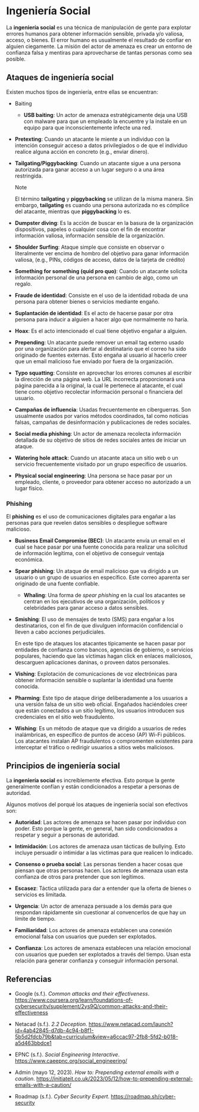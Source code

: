 # Ingeniería Social

La **ingeniería social** es una técnica de manipulación de gente para explotar
errores humanos para obtener información sensible, privada y/o valiosa, acceso,
o bienes. El error humano es usualmente el resultado de confiar en alguien
ciegamente. La misión del actor de amenaza es crear un entorno de confianza
falsa y mentiras para aprovecharse de tantas personas como sea posible.

## Ataques de ingeniería social

Existen muchos tipos de ingeniería, entre ellas se encuentran:

- Baiting
  - **USB baiting**: Un actor de amenaza estratégicamente deja una USB con
    malware para que un empleado la encuentre y la instale en un equipo para que
    inconscientemente infecte una red.

- **Pretexting**: Cuando un atacante le miente a un individuo con la intención
  conseguir acceso a datos privilegiados o de que el individuo realice alguna
  acción en concreto (e.g., enviar dinero).

- **Tailgating/Piggybacking**: Cuando un atacante sigue a una persona autorizada
  para ganar acceso a un lugar seguro o a una área restringida.

  > [!NOTE]
  >
  > El término **tailgating** y **piggybacking** se utilizan de la misma manera.
  > Sin embargo, **tailgating** es cuando una persona autorizada no es cómplice
  > del atacante, mientras que **piggybacking** lo es.

- **Dumpster diving**: Es la acción de buscar en la basura de la organización
  dispositivos, papeles o cualquier cosa con el fin de encontrar información
  valiosa, información sensible de la organización.

- **Shoulder Surfing**: Ataque simple que consiste en observar o literalmente
  ver encima de hombro del objetivo para ganar información valiosa, (e.g., PINs,
  códigos de acceso, datos de la tarjeta de crédito)

- **Something for something (quid pro quo)**: Cuando un atacante solicita
  información personal de una persona en cambio de algo, como un regalo.

- **Fraude de identidad**: Consiste en el uso de la identidad robada de una
  persona para obtener bienes o servicios mediante engaño.

- **Suplantación de identidad**: Es el acto de hacerse pasar por otra persona
  para inducir a alguien a hacer algo que normalmente no haría.

- **Hoax**: Es el acto intencionado el cual tiene objetivo engañar a alguien.

- **Prepending**: Un atacante puede remover un email tag externo usado por una
  organización para alertar al destinatario que el correo ha sido originado de
  fuentes externas. Esto engaña al usuario al hacerlo creer que un email
  malicioso fue enviado por fuera de la organización.

- **Typo squatting**: Consiste en aprovechar los errores comunes al escribir la
  dirección de una página web. La URL incorrecta proporcionará una página
  parecida a la original, la cual le pertenece al atacante, el cual tiene como
  objetivo recolectar información personal o financiera del usuario.

- **Campañas de influencia**: Usadas frecuentemente en ciberguerras. Son
  usualmente usados por varios métodos coordinados, tal como noticias falsas,
  campañas de desinformación y publicaciones de redes sociales.

- **Social media phishing**: Un actor de amenaza recolecta información detallada
  de su objetivo de sitios de redes sociales antes de iniciar un ataque.

- **Watering hole attack**: Cuando un atacante ataca un sitio web o un servicio
  frecuentemente visitado por un grupo específico de usuarios.

- **Physical social engineering**: Una persona se hace pasar por un empleado,
  cliente, o proveedor para obtener acceso no autorizado a un lugar físico.

### Phishing

El **phishing** es el uso de comunicaciones digitales para engañar a las
personas para que revelen datos sensibles o despliegue software malicioso.

- **Business Email Compromise (BEC)**: Un atacante envía un email en el cual se
  hace pasar por una fuente conocida para realizar una solicitud de información
  legítima, con el objetivo de conseguir ventaja económica.

- **Spear phishing**: Un ataque de email malicioso que va dirigido a un usuario
  o un grupo de usuarios en específico. Este correo aparenta ser originado de
  una fuente confiable.
  - **Whaling**: Una forma de _spear phishing_ en la cual los atacantes se
    centran en los ejecutivos de una organización, políticos y celebridades para
    ganar acceso a datos sensibles.

- **Smishing**: El uso de mensajes de texto (SMS) para engañar a los
  destinatarios, con el fin de que divulguen información confidencial o lleven a
  cabo acciones perjudiciales.

  En este tipo de ataques los atacantes típicamente se hacen pasar por entidades
  de confianza como bancos, agencias de gobierno, o servicios populares,
  haciendo que las víctimas hagan click en enlaces maliciosos, descarguen
  aplicaciones daninas, o proveen datos personales.

- **Vishing**: Explotación de comunicaciones de voz electrónicas para obtener
  información sensible o suplantar la identidad una fuente conocida.

- **Pharming**: Este tipo de ataque dirige deliberadamente a los usuarios a una
  versión falsa de un sitio web oficial. Engañados haciéndoles creer que están
  conectados a un sitio legítimo, los usuarios introducen sus credenciales en el
  sitio web fraudulento.

- **Wishing**: Es un método de ataque que va dirigido a usuarios de redes
  inalámbricas, en específico de puntos de acceso (AP) Wi-Fi públicos. Los
  atacantes instalan AP fraudulentos o compromenten existentes para interceptar
  el tráfico o redirigir usuarios a sitios webs maliciosos.

## Principios de ingeniería social

La **ingeniería social** es increíblemente efectiva. Esto porque la gente
generalmente confían y están condicionados a respetar a personas de autoridad.

Algunos motivos del porqué los ataques de ingeniería social son efectivos son:

- **Autoridad**: Las actores de amenaza se hacen pasar por individuo con poder.
  Esto porque la gente, en general, han sido condicionados a respetar y seguir a
  personas de autoridad.

- **Intimidación**: Los actores de amenaza usan tácticas de bullying. Esto
  incluye persuadir o intimidar a las victimas para que realicen lo indicado.

- **Consenso o prueba social**: Las personas tienden a hacer cosas que piensan
  que otras personas hacen. Los actores de amenaza usan esta confianza de otros
  para pretender que son legítimos.

- **Escasez**: Táctica utilizada para dar a entender que la oferta de bienes o
  servicios es limitada.

- **Urgencia**: Un actor de amenaza persuade a los demás para que respondan
  rápidamente sin cuestionar al convencerlos de que hay un límite de tiempo.

- **Familiaridad**: Los actores de amenaza establecen una conexión emocional
  falsa con usuarios que pueden ser explotados.

- **Confianza**: Los actores de amenaza establecen una relación emocional con
  usuarios que pueden ser explotados a través del tiempo. Usan esta relación
  para generar confianza y conseguir información personal.

## Referencias

- Google (s.f.). _Common attacks and their effectiveness_.
  <https://www.coursera.org/learn/foundations-of-cybersecurity/supplement/2ys9Q/common-attacks-and-their-effectiveness>

- Netacad (s.f.). _2.2 Deception_.
  <https://www.netacad.com/launch?id=4ab42845-d7db-4c94-b8f1-5b5d2fdcb79b&tab=curriculum&view=a6ccac97-2fb8-5fd2-b018-a5d463bbdce1>

- EPNC (s.f.). _Social Engineering Interactive_.
  <https://www.caeepnc.org/social_engineering/>

- Admin (mayo 12, 2023). _How to: Prepending external emails with a caution_.
  <https://initiateit.co.uk/2023/05/12/how-to-prepending-external-emails-with-a-caution/>

- Roadmap (s.f.). _Cyber Security Expert_. <https://roadmap.sh/cyber-security>
